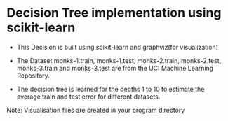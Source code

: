 # Decision Tree implementation using scikit-learn

* This Decision is built using scikit-learn and graphviz(for visualization)

* The Dataset monks-1.train, monks-1.test, monks-2.train, monks-2.test, monks-3.train and monks-3.test are from the UCI Machine Learning Repository.

* The decision tree is learned for the depths 1 to 10 to estimate the average train and test error for different datasets.

Note: Visualisation files are created in your program directory
